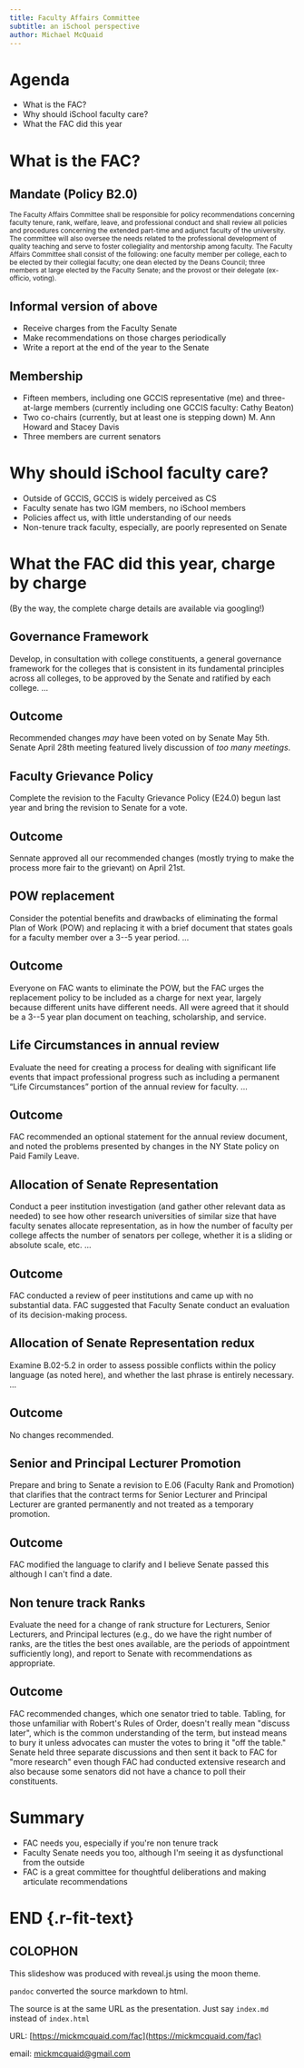 ```yaml
---
title: Faculty Affairs Committee
subtitle: an iSchool perspective
author: Michael McQuaid
---
```


# Agenda

- What is the FAC?
- Why should iSchool faculty care?
- What the FAC did this year

# What is the FAC?

## Mandate (Policy B2.0)
<small>
The Faculty Affairs Committee shall be responsible for policy recommendations concerning faculty tenure, rank, welfare, leave, and professional conduct and shall review all policies and procedures concerning the extended part-time and adjunct faculty of the university.  The committee will also oversee the needs related to the professional development of quality teaching and serve to foster collegiality and mentorship among faculty. The Faculty Affairs Committee shall consist of the following: one faculty member per college, each to be elected by their collegial faculty; one dean elected by the Deans Council; three members at large elected by the Faculty Senate; and the provost or their delegate (ex-officio, voting).
</small>

## Informal version of above

- Receive charges from the Faculty Senate
- Make recommendations on those charges periodically
- Write a report at the end of the year to the Senate

## Membership

- Fifteen members, including one GCCIS representative (me) and three-at-large members (currently including one GCCIS faculty: Cathy Beaton)
- Two co-chairs (currently, but at least one is stepping down) M. Ann Howard and Stacey Davis
- Three members are current senators

# Why should iSchool faculty care?
- Outside of GCCIS, GCCIS is widely perceived as CS
- Faculty senate has two IGM members, no iSchool members
- Policies affect us, with little understanding of our needs
- Non-tenure track faculty, especially, are poorly represented on Senate

# What the FAC did this year, charge by charge

(By the way, the complete charge details are available via googling!)

## Governance Framework

Develop, in consultation with college constituents, a general governance
framework for the colleges that is consistent in its fundamental principles
across all colleges, to be approved by the Senate and ratified by each college.
...

## Outcome

Recommended changes *may* have been voted on by Senate May 5th. Senate April 28th meeting featured lively discussion of *too many meetings*.

## Faculty Grievance Policy

Complete the revision to the Faculty Grievance Policy (E24.0) begun last year
and bring the revision to Senate for a vote.

## Outcome

Sennate approved all our recommended changes (mostly trying to make the process more fair to the grievant) on April 21st.

## POW replacement

Consider the potential benefits and drawbacks of eliminating the formal Plan of
Work (POW) and replacing it with a brief document that states goals for a
faculty member over a 3--5 year period.
...

## Outcome

Everyone on FAC wants to eliminate the POW, but the FAC urges the replacement policy to be included as a charge for next year, largely because different units have different needs. All were agreed that it should be a 3--5 year plan document on teaching, scholarship, and service.

## Life Circumstances in annual review

Evaluate the need for creating a process for dealing with significant life
events that impact professional progress such as including a permanent “Life
Circumstances” portion of the annual review for faculty. ...

## Outcome

FAC recommended an optional statement for the annual review document, and noted the problems presented by changes in the NY State policy on Paid Family Leave.

## Allocation of Senate Representation

Conduct a peer institution investigation (and gather other relevant data as
needed) to see how other research universities of similar size that have
faculty senates allocate representation, as in how the number of faculty per
college affects the number of senators per college, whether it is a sliding or
absolute scale, etc. ...

## Outcome

FAC conducted a review of peer institutions and came up with no substantial data. FAC suggested that Faculty Senate conduct an evaluation of its decision-making process.

## Allocation of Senate Representation redux

Examine B.02-5.2 in order to assess possible conflicts within the policy
language (as noted here), and whether the last phrase is entirely necessary. ...

## Outcome

No changes recommended.

## Senior and Principal Lecturer Promotion

Prepare and bring to Senate a revision to E.06 (Faculty Rank and Promotion)
that clarifies that the contract terms for Senior Lecturer and Principal
Lecturer are granted permanently and not treated as a temporary promotion.

## Outcome

FAC modified the language to clarify and I believe Senate passed this although I can't find a date.

## Non tenure track Ranks

Evaluate the need for a change of rank structure for Lecturers, Senior
Lecturers, and Principal lectures (e.g., do we have the right number of ranks,
are the titles the best ones available, are the periods of appointment
sufficiently long), and report to Senate with recommendations as appropriate.

## Outcome

FAC recommended changes, which one senator tried to table. Tabling, for those unfamiliar with Robert's Rules of Order, doesn't really mean "discuss later", which is the common understanding of the term, but instead means to bury it unless advocates can muster the votes to bring it "off the table." Senate held three separate discussions and then sent it back to FAC for "more research" even though FAC had conducted extensive research and also because some senators did not have a chance to poll their constituents.

# Summary

- FAC needs you, especially if you're non tenure track
- Faculty Senate needs you too, although I'm seeing it as dysfunctional from the outside
- FAC is a great committee for thoughtful deliberations and making articulate recommendations

# END {.r-fit-text}

## COLOPHON

This slideshow was produced with reveal.js using the moon theme.

`pandoc` converted the source markdown to html.

The source is at the same URL as the presentation. Just say `index.md` instead of `index.html`

URL: [https://mickmcquaid.com/fac](https://mickmcquaid.com/fac)

email: mickmcquaid@gmail.com
